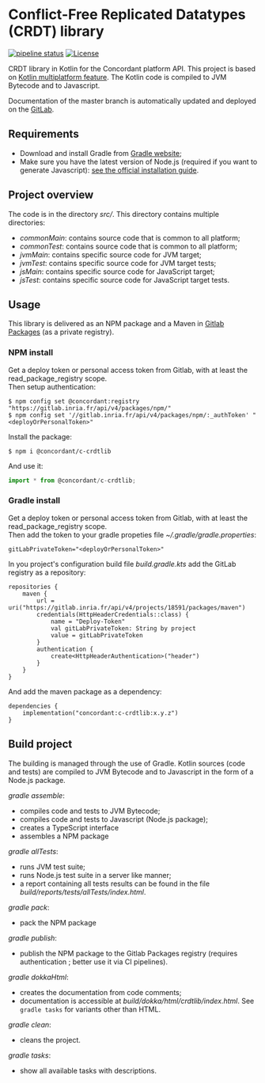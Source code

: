 # Conflict-Free Replicated Datatypes (CRDT) library

[![pipeline status](https://gitlab.inria.fr/concordant/software/crdtlib-kotlin/badges/master/pipeline.svg)](https://gitlab.inria.fr/concordant/software/crdtlib-kotlin/commits/master)
[![License](https://img.shields.io/badge/license-MIT-green)](https://opensource.org/licenses/MIT)

CRDT library in Kotlin for the Concordant platform API. This project is based on [Kotlin
multiplatform feature](https://kotlinlang.org/docs/reference/multiplatform.html). The Kotlin code is
compiled to JVM Bytecode and to Javascript.

Documentation of the master branch is automatically updated and deployed on the [GitLab](https://concordant.gitlabpages.inria.fr/software/c-crdtlib/c-crdtlib).

## Requirements

- Download and install Gradle from [Gradle website](https://gradle.org/install/);
- Make sure you have the latest version of Node.js (required if you want to generate Javascript):
  [see the official installation guide](https://nodejs.org/en/download/).

## Project overview

The code is in the directory *src/*. This directory contains multiple directories:

- *commonMain*: contains source code that is common to all platform;
- *commonTest*: contains source code that is common to all platform;
- *jvmMain*: contains specific source code for JVM target;
- *jvmTest*: contains specific source code for JVM target tests;
- *jsMain*: contains specific source code for JavaScript target;
- *jsTest*: contains specific source code for JavaScript target tests.

## Usage

This library is delivered as an NPM package and a Maven in [Gitlab Packages](
https://gitlab.inria.fr/concordant/software/c-crdtlib/-/packages) (as a private
registry).

### NPM install

Get a deploy token or personal access token from Gitlab,
with at least the read_package_registry scope.  
Then setup authentication:
``` shell
$ npm config set @concordant:registry "https://gitlab.inria.fr/api/v4/packages/npm/"
$ npm config set '//gitlab.inria.fr/api/v4/packages/npm/:_authToken' "<deployOrPersonalToken>"
```

Install the package:
``` shell
$ npm i @concordant/c-crdtlib
```

And use it:
``` typescript
import * from @concordant/c-crdtlib;
```

### Gradle install

Get a deploy token or personal access token from Gitlab, with at least the
read_package_registry scope.  
Then add the token to your gradle propeties file *~/.gradle/gradle.properties*:
```
gitLabPrivateToken="<deployOrPersonalToken>"
```

In you project's configuration build file *build.gradle.kts* add the GitLab
registry as a repository:
```
repositories {
    maven {
        url = uri("https://gitlab.inria.fr/api/v4/projects/18591/packages/maven")
        credentials(HttpHeaderCredentials::class) {
            name = "Deploy-Token"
            val gitLabPrivateToken: String by project
            value = gitLabPrivateToken
        }
        authentication {
            create<HttpHeaderAuthentication>("header")
        }
    }
}
```

And add the maven package as a dependency:
```
dependencies {
    implementation("concordant:c-crdtlib:x.y.z")
}
```

## Build project

The building is managed through the use of Gradle. Kotlin sources (code and tests) are compiled to
JVM Bytecode and to Javascript in the form of a Node.js package.

*gradle assemble*:
- compiles code and tests to JVM Bytecode;
- compiles code and tests to Javascript (Node.js package);
- creates a TypeScript interface
- assembles a NPM package

*gradle allTests*:
- runs JVM test suite;
- runs Node.js test suite in a server like manner;
- a report containing all tests results can be found in the file
  *build/reports/tests/allTests/index.html*.

*gradle pack*:
- pack the NPM package

*gradle publish*:
- publish the NPM package to the Gitlab Packages registry
  (requires authentication ; better use it via CI pipelines).

*gradle dokkaHtml*:
- creates the documentation from code comments;
- documentation is accessible at *build/dokka/html/crdtlib/index.html*.
See `gradle tasks` for variants other than HTML.

*gradle clean*:
- cleans the project.

*gradle tasks*:
- show all available tasks with descriptions.
